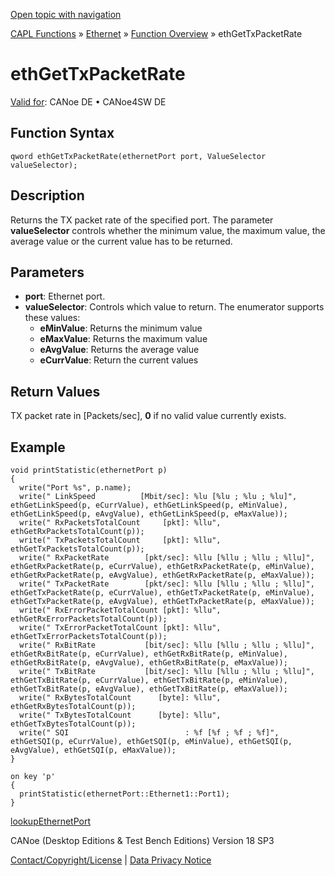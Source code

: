 [Open topic with navigation](../../../../../CANoeDEFamily.htm#Topics/CAPLFunctions/IP/Functions/CAPLfunctionEthGetTxPacketRate.md)

[CAPL Functions](../../CAPLfunctions.md) » [Ethernet](../CAPLEthernetStartPage.md) » [Function Overview](../CAPLfunctionsIPOverview.md) » ethGetTxPacketRate

# ethGetTxPacketRate

[Valid for](../../../Shared/FeatureAvailability.md): CANoe DE • CANoe4SW DE

## Function Syntax

```plaintext
qword ethGetTxPacketRate(ethernetPort port, ValueSelector valueSelector);
```

## Description

Returns the TX packet rate of the specified port. The parameter **valueSelector** controls whether the minimum value, the maximum value, the average value or the current value has to be returned.

## Parameters

- **port**: Ethernet port.
- **valueSelector**: Controls which value to return. The enumerator supports these values:
  - **eMinValue**: Returns the minimum value
  - **eMaxValue**: Returns the maximum value
  - **eAvgValue**: Returns the average value
  - **eCurrValue**: Return the current values

## Return Values

TX packet rate in [Packets/sec], **0** if no valid value currently exists.

## Example

```plaintext
void printStatistic(ethernetPort p)
{
  write("Port %s", p.name);
  write(" LinkSpeed          [Mbit/sec]: %lu [%lu ; %lu ; %lu]", ethGetLinkSpeed(p, eCurrValue), ethGetLinkSpeed(p, eMinValue), ethGetLinkSpeed(p, eAvgValue), ethGetLinkSpeed(p, eMaxValue));
  write(" RxPacketsTotalCount     [pkt]: %llu", ethGetRxPacketsTotalCount(p));
  write(" TxPacketsTotalCount     [pkt]: %llu", ethGetTxPacketsTotalCount(p));
  write(" RxPacketRate        [pkt/sec]: %llu [%llu ; %llu ; %llu]", ethGetRxPacketRate(p, eCurrValue), ethGetRxPacketRate(p, eMinValue), ethGetRxPacketRate(p, eAvgValue), ethGetRxPacketRate(p, eMaxValue));
  write(" TxPacketRate        [pkt/sec]: %llu [%llu ; %llu ; %llu]", ethGetTxPacketRate(p, eCurrValue), ethGetTxPacketRate(p, eMinValue), ethGetTxPacketRate(p, eAvgValue), ethGetTxPacketRate(p, eMaxValue));
  write(" RxErrorPacketTotalCount [pkt]: %llu", ethGetRxErrorPacketsTotalCount(p));
  write(" TxErrorPacketTotalCount [pkt]: %llu", ethGetTxErrorPacketsTotalCount(p));
  write(" RxBitRate           [bit/sec]: %llu [%llu ; %llu ; %llu]", ethGetRxBitRate(p, eCurrValue), ethGetRxBitRate(p, eMinValue), ethGetRxBitRate(p, eAvgValue), ethGetRxBitRate(p, eMaxValue));
  write(" TxBitRate           [bit/sec]: %llu [%llu ; %llu ; %llu]", ethGetTxBitRate(p, eCurrValue), ethGetTxBitRate(p, eMinValue), ethGetTxBitRate(p, eAvgValue), ethGetTxBitRate(p, eMaxValue));
  write(" RxBytesTotalCount      [byte]: %llu", ethGetRxBytesTotalCount(p));
  write(" TxBytesTotalCount      [byte]: %llu", ethGetTxBytesTotalCount(p));
  write(" SQI                          : %f [%f ; %f ; %f]", ethGetSQI(p, eCurrValue), ethGetSQI(p, eMinValue), ethGetSQI(p, eAvgValue), ethGetSQI(p, eMaxValue));
}

on key 'p'
{
  printStatistic(ethernetPort::Ethernet1::Port1);
}
```

[lookupEthernetPort](CAPLfunctionLookupEthernetPort.md)

CANoe (Desktop Editions & Test Bench Editions) Version 18 SP3

[Contact/Copyright/License](../../../Shared/ContactCopyrightLicense.md) | [Data Privacy Notice](https://www.vector.com/int/en/company/get-info/privacy-policy/)
